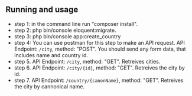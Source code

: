 ## Running and usage

- step 1: in the command line run "composer install".
- step 2: php bin/console eloquent:migrate.
- step 3: php bin/console app:create_country
- step 4: You can use postman for this step to make an API request. API Endpoint: `/city`, method: "POST". You should send any form data, that includes name and    country id.
- step 5. API Endpoint: `/city`, method: "GET". Retreives cities.
- step 6. API Endpoint: `/city/{id}`, method: "GET". Retreives the city by id.
- step 7. API Endpoint: `/country/{canonName}`, method: "GET". Retreives the city by cannonical name.
